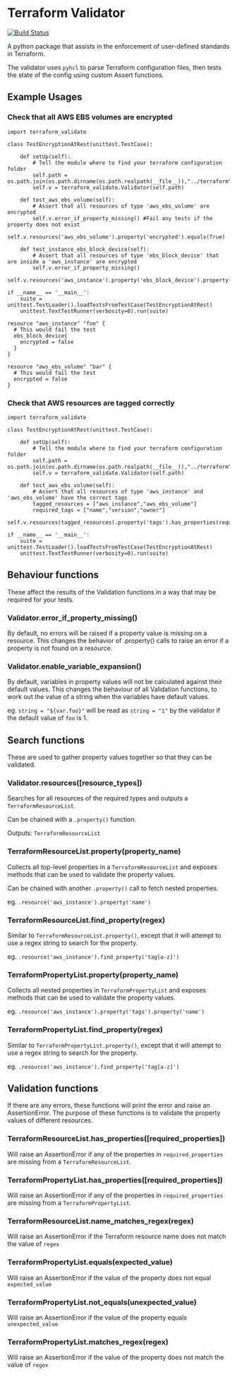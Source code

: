 # Terraform Validator

[![Build Status](https://travis-ci.org/elmundio87/terraform_validator.svg?branch=master)](https://travis-ci.org/elmundio87/terraform_validator)

A python package that assists in the enforcement of user-defined standards in Terraform.

The validator uses `pyhcl` to parse Terraform configuration files, then tests the state of the config using custom Assert functions.

## Example Usages

### Check that all AWS EBS volumes are encrypted


```
import terraform_validate

class TestEncryptionAtRest(unittest.TestCase):

    def setUp(self):
        # Tell the module where to find your terraform configuration folder
        self.path = os.path.join(os.path.dirname(os.path.realpath(__file__)),"../terraform")
        self.v = terraform_validate.Validator(self.path)

    def test_aws_ebs_volume(self):
        # Assert that all resources of type 'aws_ebs_volume' are encrypted
        self.v.error_if_property_missing() #Fail any tests if the property does not exist
        self.v.resources('aws_ebs_volume').property('encrypted').equals(True)

    def test_instance_ebs_block_device(self):
        # Assert that all resources of type 'ebs_block_device' that are inside a 'aws_instance' are encrypted
        self.v.error_if_property_missing()
        self.v.resources('aws_instance').property('ebs_block_device').property('encrypted').equals(True)

if __name__ == '__main__':
    suite = unittest.TestLoader().loadTestsFromTestCase(TestEncryptionAtRest)
    unittest.TextTestRunner(verbosity=0).run(suite)

```

```
resource "aws_instance" "foo" {
  # This would fail the test
  ebs_block_device{
    encrypted = false
  }
}

resource "aws_ebs_volume" "bar" {
  # This would fail the test
  encrypted = false
}
```

### Check that AWS resources are tagged correctly

```
import terraform_validate

class TestEncryptionAtRest(unittest.TestCase):

    def setUp(self):
        # Tell the module where to find your terraform configuration folder
        self.path = os.path.join(os.path.dirname(os.path.realpath(__file__)),"../terraform")
        self.v = terraform_validate.Validator(self.path)
        
    def test_aws_ebs_volume(self):
        # Assert that all resources of type 'aws_instance' and 'aws_ebs_volume' have the correct tags
        tagged_resources = ["aws_instance","aws_ebs_volume"]
        required_tags = ["name","version","owner"]
        self.v.resources(tagged_resources).property('tags').has_properties(required_tags)

if __name__ == '__main__':
    suite = unittest.TestLoader().loadTestsFromTestCase(TestEncryptionAtRest)
    unittest.TextTestRunner(verbosity=0).run(suite)
```

## Behaviour functions

These affect the results of the Validation functions in a way that may be required for your tests.

### Validator.error_if_property_missing()

By default, no errors will be raised if a property value is missing on a resource. This changes the behavior of .property() calls to raise an error if a property is not found on a resource.

### Validator.enable_variable_expansion()

By default, variables in property values will not be calculated against their default values. This changes the behaviour of all Validation functions, to work out the value of a string when the variables have default values.

eg. `string = "${var.foo}"` will be read as `string = "1"` by the validator if the default value of `foo` is 1.

## Search functions

These are used to gather property values together so that they can be validated.

### Validator.resources([resource_types])
Searches for all resources of the required types and outputs a `TerraformResourceList`.

Can be chained with a `.property()` function.

Outputs: `TerraformResourceList`

### TerraformResourceList.property(property_name)

Collects all top-level properties in a `TerraformResourceList`  and exposes methods that can be used to validate the property values.

Can be chained with another `.property()` call to fetch nested properties.

eg. ``.resource('aws_instance').property('name')``

### TerraformResourceList.find_property(regex)

Similar to `TerraformResourceList.property()`, except that it will attempt to use a regex string to search for the property.

eg. ``.resource('aws_instance').find_property('tag[a-z]')``


### TerraformPropertyList.property(property_name)

Collects all nested properties in `TerraformPropertyList` and exposes methods that can be used to validate the property values.

eg. ``.resource('aws_instance').property('tags').property('name')``


### TerraformPropertyList.find_property(regex)

Similar to `TerraformPropertyList.property()`, except that it will attempt to use a regex string to search for the property.

eg. ``.resource('aws_instance').find_property('tag[a-z]')``

## Validation functions

If there are any errors, these functions will print the error and raise an AssertionError. The purpose of these functions is to validate the property values of different resources.

### TerraformResourceList.has_properties([required_properties])

Will raise an AssertionError if any of the properties in `required_properties` are missing from a `TerraformResourceList`.

### TerraformPropertyList.has_properties([required_properties])

Will raise an AssertionError if any of the properties in `required_properties` are missing from a `TerraformPropertyList`.

### TerraformResourceList.name_matches_regex(regex)

Will raise an AssertionError if the Terraform resource name does not match the value of `regex`

### TerraformPropertyList.equals(expected_value)

Will raise an AssertionError if the value of the property does not equal `expected_value`

### TerraformPropertyList.not_equals(unexpected_value)

Will raise an AssertionError if the value of the property equals `unexpected_value`

### TerraformPropertyList.matches_regex(regex)

Will raise an AssertionError if the value of the property does not match the value of `regex`
  
